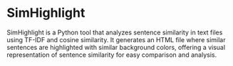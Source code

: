 # SimHighlight
SimHighlight is a Python tool that analyzes sentence similarity in text files using TF-IDF and cosine similarity. It generates an HTML file where similar sentences are highlighted with similar background colors, offering a visual representation of sentence similarity for easy comparison and analysis.
